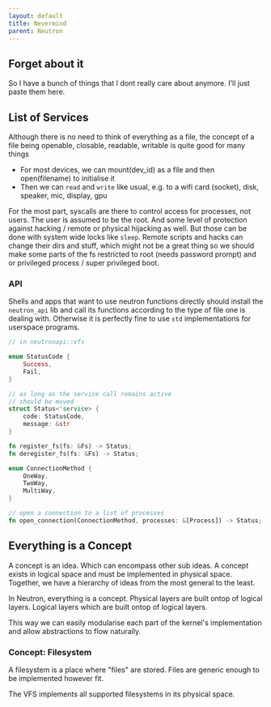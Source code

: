 ```yaml
---
layout: default
title: Nevermind
parent: Neutron
---
```


## Forget about it

So I have a bunch of things that I dont really care about anymore. I'll just paste them here.

## List of Services

Although there is no need to think of everything as a file, the concept of a file being openable, closable, readable, writable is quite good for many things

- For most devices, we can mount(dev_id) as a file and then open(filename) to initialise it
- Then we can `read` and `write` like usual, e.g. to a wifi card (socket), disk, speaker, mic, display, gpu

For the most part, syscalls are there to control access for processes, not users. The user is assumed to be the root. And some level of protection against hacking / remote or physical hijacking as well. But those can be done with system wide locks like `sleep`. Remote scripts and hacks can change their dirs and stuff, which might not be a great thing so we should make some parts of the fs restricted to root (needs password prompt) and or privileged process / super privileged boot.

### API

Shells and apps that want to use neutron functions directly should install the `neutron_api` lib and call its functions according to the type of file one is dealing with. Otherwise it is perfectly fine to use `std` implementations for userspace programs.

```rust
// in neutronapi::vfs

enum StatusCode {
    Success,
    Fail,
}

// as long as the service call remains active
// should be moved
struct Status<'service> {
    code: StatusCode,
    message: &str
}

fn register_fs(fs: &Fs) -> Status;
fn deregister_fs(fs: &Fs) -> Status;

enum ConnectionMethod {
    OneWay,
    TwoWay,
    MultiWay,
}

// open a connection to a list of processes
fn open_connection(ConnectionMethod, processes: &[Process]) -> Status;
```

## Everything is a Concept

A concept is an idea. Which can encompass other sub ideas. A concept exists in logical space and must be implemented in physical space. Together, we have a hierarchy of ideas from the most general to the least.

In Neutron, everything is a concept. Physical layers are built ontop of logical layers. Logical layers which are built ontop of logical layers.

This way we can easily modularise each part of the kernel's implementation and allow abstractions to flow naturally.

### Concept: Filesystem

A filesystem is a place where "files" are stored. Files are generic enough to be implemented however fit.

The VFS implements all supported filesystems in its physical space.
